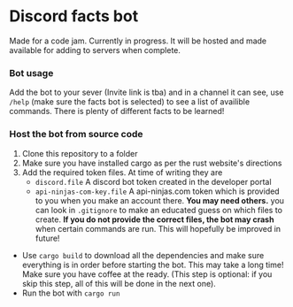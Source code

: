 # Discord facts bot
Made for a code jam. Currently in progress. It will be hosted and made available for adding to servers when complete.

### Bot usage
Add the bot to your sever (Invite link is tba) and in a channel it can see, use `/help` (make sure the facts bot is selected) to see a list of availible commands.
There is plenty of different facts to be learned! 

### Host the bot from source code
1. Clone this repository to a folder
2. Make sure you have installed cargo as per the rust website's directions
3. Add the required token files. At time of writing they are 
   - `discord.file` A discord bot token created in the developer portal
   - `api-ninjas-com-key.file` A api-ninjas.com token which is provided to you when you make an account there.
**You may need others.** you can look in `.gitignore` to make an educated guess on which files to create. **If you do not provide the correct files, the bot may crash** when certain commands are run. This will hopefully be improved in future!
- Use `cargo build` to download all the dependencies and make sure everything is in order before starting the bot. This may take a long time! Make sure you have coffee at the ready. (This step is optional: if you skip this step, all of this will be done in the next one). 
- Run the bot with `cargo run`
